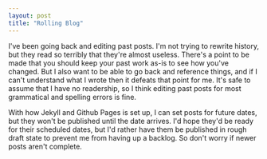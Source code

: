 ```yaml
---
layout: post
title: "Rolling Blog"
---
```


I've been going back and editing past posts. I'm not trying to rewrite history, but they read so terribly that they're almost useless. There's a point to be made that you should keep your past work as-is to see how you've changed. But I also want to be able to go back and reference things, and if I can't understand what I wrote then it defeats that point for me. It's safe to assume that I have no readership, so I think editing past posts for most grammatical and spelling errors is fine. 

With how Jekyll and Github Pages is set up, I can set posts for future dates, but they won't be published until the date arrives. I'd hope they'd be ready for their scheduled dates, but I'd rather have them be published in rough draft state to prevent me from having up a backlog. So don't worry if newer posts aren't complete.
